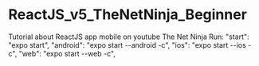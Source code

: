 # ReactJS_v5_TheNetNinja_Beginner
Tutorial about ReactJS app mobile on youtube The Net Ninja 
Run: 
    "start": "expo start",
    "android": "expo start --android -c",
    "ios": "expo start --ios -c",
    "web": "expo start --web -c",
